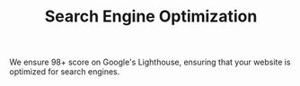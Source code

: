 ---
icon: icon-seo
title: Search Engine Optimization
body: We ensure 98+ score on Google's Lighthouse, ensuring that your website is optimized for search engines.
---